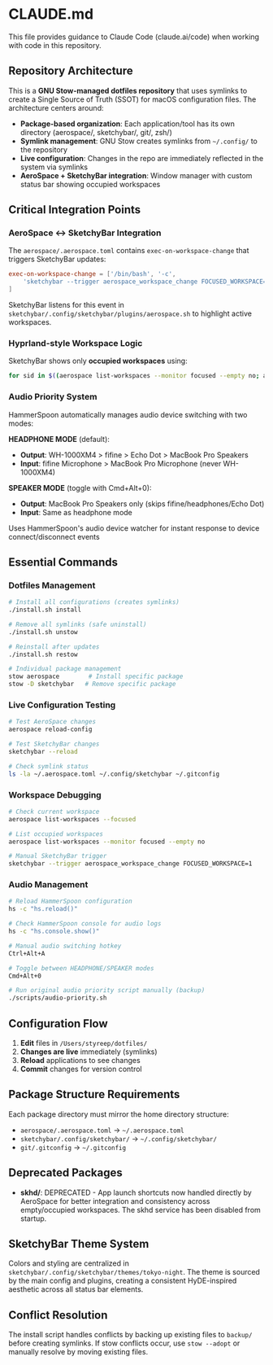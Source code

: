 # CLAUDE.md

This file provides guidance to Claude Code (claude.ai/code) when working with code in this repository.

## Repository Architecture

This is a **GNU Stow-managed dotfiles repository** that uses symlinks to create a Single Source of Truth (SSOT) for macOS configuration files. The architecture centers around:

- **Package-based organization**: Each application/tool has its own directory (aerospace/, sketchybar/, git/, zsh/)
- **Symlink management**: GNU Stow creates symlinks from `~/.config/` to the repository
- **Live configuration**: Changes in the repo are immediately reflected in the system via symlinks
- **AeroSpace + SketchyBar integration**: Window manager with custom status bar showing occupied workspaces

## Critical Integration Points

### AeroSpace ↔ SketchyBar Integration
The `aerospace/.aerospace.toml` contains `exec-on-workspace-change` that triggers SketchyBar updates:
```toml
exec-on-workspace-change = ['/bin/bash', '-c', 
    'sketchybar --trigger aerospace_workspace_change FOCUSED_WORKSPACE=$AEROSPACE_FOCUSED_WORKSPACE'
]
```

SketchyBar listens for this event in `sketchybar/.config/sketchybar/plugins/aerospace.sh` to highlight active workspaces.

### Hyprland-style Workspace Logic
SketchyBar shows only **occupied workspaces** using:
```bash
for sid in $((aerospace list-workspaces --monitor focused --empty no; aerospace list-workspaces --focused) | sort -u); do
```

### Audio Priority System
HammerSpoon automatically manages audio device switching with two modes:

**HEADPHONE MODE** (default):
- **Output**: WH-1000XM4 > fifine > Echo Dot > MacBook Pro Speakers
- **Input**: fifine Microphone > MacBook Pro Microphone (never WH-1000XM4)

**SPEAKER MODE** (toggle with Cmd+Alt+0):
- **Output**: MacBook Pro Speakers only (skips fifine/headphones/Echo Dot)
- **Input**: Same as headphone mode

Uses HammerSpoon's audio device watcher for instant response to device connect/disconnect events

## Essential Commands

### Dotfiles Management
```bash
# Install all configurations (creates symlinks)
./install.sh install

# Remove all symlinks (safe uninstall)
./install.sh unstow

# Reinstall after updates
./install.sh restow

# Individual package management
stow aerospace        # Install specific package
stow -D sketchybar   # Remove specific package
```

### Live Configuration Testing
```bash
# Test AeroSpace changes
aerospace reload-config

# Test SketchyBar changes  
sketchybar --reload

# Check symlink status
ls -la ~/.aerospace.toml ~/.config/sketchybar ~/.gitconfig
```

### Workspace Debugging
```bash
# Check current workspace
aerospace list-workspaces --focused

# List occupied workspaces
aerospace list-workspaces --monitor focused --empty no

# Manual SketchyBar trigger
sketchybar --trigger aerospace_workspace_change FOCUSED_WORKSPACE=1
```

### Audio Management
```bash
# Reload HammerSpoon configuration
hs -c "hs.reload()"

# Check HammerSpoon console for audio logs
hs -c "hs.console.show()"

# Manual audio switching hotkey
Ctrl+Alt+A

# Toggle between HEADPHONE/SPEAKER modes
Cmd+Alt+0

# Run original audio priority script manually (backup)
./scripts/audio-priority.sh
```

## Configuration Flow

1. **Edit** files in `/Users/styreep/dotfiles/`
2. **Changes are live** immediately (symlinks)
3. **Reload** applications to see changes
4. **Commit** changes for version control

## Package Structure Requirements

Each package directory must mirror the home directory structure:
- `aerospace/.aerospace.toml` → `~/.aerospace.toml`
- `sketchybar/.config/sketchybar/` → `~/.config/sketchybar/`
- `git/.gitconfig` → `~/.gitconfig`

## Deprecated Packages

- **skhd/**: DEPRECATED - App launch shortcuts now handled directly by AeroSpace for better integration and consistency across empty/occupied workspaces. The skhd service has been disabled from startup.

## SketchyBar Theme System

Colors and styling are centralized in `sketchybar/.config/sketchybar/themes/tokyo-night`. The theme is sourced by the main config and plugins, creating a consistent HyDE-inspired aesthetic across all status bar elements.

## Conflict Resolution

The install script handles conflicts by backing up existing files to `backup/` before creating symlinks. If stow conflicts occur, use `stow --adopt` or manually resolve by moving existing files.